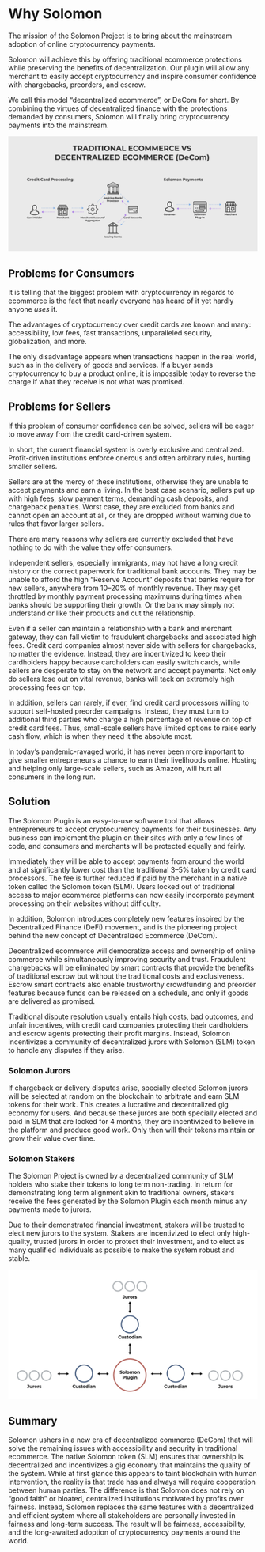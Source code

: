 # Why Solomon

The mission of the Solomon Project is to bring about the mainstream adoption of online cryptocurrency payments.

Solomon will achieve this by offering traditional ecommerce protections while preserving the benefits of decentralization. Our plugin
will allow any merchant to easily accept cryptocurrency and inspire consumer confidence with chargebacks, preorders, and escrow.

We call this model “decentralized ecommerce”, or DeCom for short. By combining the virtues of decentralized finance with the protections
demanded by consumers, Solomon will finally bring cryptocurrency payments into the mainstream.

![Decom chart](../images/decom.png "Decom chart")

## Problems for Consumers

It is telling that the biggest problem with cryptocurrency in regards to ecommerce is the fact that nearly everyone has heard of it yet
hardly anyone *uses* it.

The advantages of cryptocurrency over credit cards are known and many: accessibility, low fees, fast transactions, unparalleled security,
globalization, and more.

The only disadvantage appears when transactions happen in the real world, such as in the delivery of goods and services. If a buyer sends
cryptocurrency to buy a product online, it is impossible today to reverse the charge if what they receive is not what was promised.

## Problems for Sellers

If this problem of consumer confidence can be solved, sellers will be eager to move away from the credit card-driven system.

In short, the current financial system is overly exclusive and centralized. Profit-driven institutions enforce onerous and often arbitrary
rules, hurting smaller sellers.

Sellers are at the mercy of these institutions, otherwise they are unable to accept payments and earn a living. In the best case scenario,
sellers put up with high fees, slow payment terms, demanding cash deposits, and chargeback penalties. Worst case, they are excluded from
banks and cannot open an account at all, or they are dropped without warning due to rules that favor larger sellers.

There are many reasons why sellers are currently excluded that have nothing to do with the value they offer consumers.

Independent sellers, especially immigrants, may not have a long credit history or the correct paperwork for traditional bank accounts. They
may be unable to afford the high “Reserve Account” deposits that banks require for new sellers, anywhere from 10–20% of monthly revenue.
They may get throttled by monthly payment processing maximums during times when banks should be supporting their growth. Or the bank may
simply not understand or like their products and cut the relationship.

Even if a seller can maintain a relationship with a bank and merchant gateway, they can fall victim to fraudulent chargebacks and associated high fees.
Credit card companies almost never side with sellers for chargebacks, no matter the evidence. Instead, they are incentivized to keep their
cardholders happy because cardholders can easily switch cards, while sellers are desperate to stay on the network and accept payments. Not
only do sellers lose out on vital revenue, banks will tack on extremely high processing fees on top.

In addition, sellers can rarely, if ever, find credit card processors willing to support self-hosted preorder campaigns. Instead, they must
turn to additional third parties who charge a high percentage of revenue on top of credit card fees. Thus, small-scale sellers have limited
options to raise early cash flow, which is when they need it the absolute most.

In today’s pandemic-ravaged world, it has never been more important to give smaller entrepreneurs a chance to earn their livelihoods online.
Hosting and helping only large-scale sellers, such as Amazon, will hurt all consumers in the long run.

## Solution

The Solomon Plugin is an easy-to-use software tool that allows entrepreneurs to accept cryptocurrency payments for their businesses. Any
business can implement the plugin on their sites with only a few lines of code, and consumers and merchants will be protected equally and
fairly.

Immediately they will be able to accept payments from around the world and at significantly lower cost than the traditional 3–5% taken by
credit card processors. The fee is further reduced if paid by the merchant in a native token called the Solomon token (SLM). Users locked
out of traditional access to major ecommerce platforms can now easily incorporate payment processing on their websites without difficulty.

In addition, Solomon introduces completely new features inspired by the Decentralized Finance (DeFi) movement, and is the pioneering project
behind the new concept of Decentralized Ecommerce (DeCom).

Decentralized ecommerce will democratize access and ownership of online commerce while simultaneously improving security and trust.
Fraudulent chargebacks will be eliminated by smart contracts that provide the benefits of traditional escrow but without the traditional
costs and exclusiveness. Escrow smart contracts also enable trustworthy crowdfunding and preorder features because funds can be released on
a schedule, and only if goods are delivered as promised.

Traditional dispute resolution usually entails high costs, bad outcomes, and unfair incentives, with credit card companies protecting their
cardholders and escrow agents protecting their profit margins. Instead, Solomon incentivizes a community of decentralized jurors with
Solomon (SLM) token to handle any disputes if they arise.

### Solomon Jurors

If chargeback or delivery disputes arise, specially elected Solomon jurors will be selected at random on the blockchain to arbitrate and
earn SLM tokens for their work. This creates a lucrative and decentralized gig economy for users. And because these jurors are both
specially elected and paid in SLM that are locked for 4 months, they are incentivized to believe in the platform and produce good work. Only
then will their tokens maintain or grow their value over time.

### Solomon Stakers

The Solomon Project is owned by a decentralized community of SLM holders who stake their tokens to long term non-trading. In return for
demonstrating long term alignment akin to traditional owners, stakers receive the fees generated by the Solomon Plugin each month minus any
payments made to jurors.

Due to their demonstrated financial investment, stakers will be trusted to elect new jurors to the system. Stakers are incentivized to elect
only high-quality, trusted jurors in order to protect their investment, and to elect as many qualified individuals as possible to make the
system robust and stable.

![Jurors chart](../images/jurors.png "Jurors chart")

## Summary

Solomon ushers in a new era of decentralized commerce (DeCom) that will solve the remaining issues with accessibility and security in traditional ecommerce. The native Solomon token (SLM) ensures that ownership is decentralized and incentivizes a gig economy that maintains the quality of the system.
While at first glance this appears to taint blockchain with human intervention, the reality is that trade has and always will require cooperation between human parties. The difference is that Solomon does not rely on “good faith” or bloated, centralized institutions motivated by profits over fairness.
Instead, Solomon replaces the same features with a decentralized and efficient system where all stakeholders are personally invested in fairness and long-term success. The result will be fairness, accessibility, and the long-awaited adoption of cryptocurrency payments around the world.